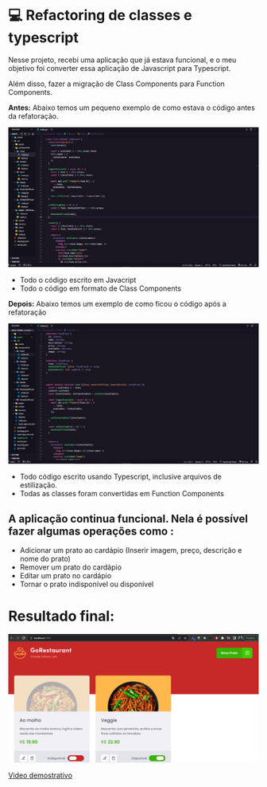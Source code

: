 # 💻 Refactoring de classes e typescript

Nesse projeto, recebi uma aplicação que já estava funcional, e o meu objetivo foi converter essa aplicação de Javascript para Typescript.

Além disso, fazer a migração de Class Components para Function Components.

 **Antes:** Abaixo temos um pequeno exemplo de como estava o código antes da refatoração.

![imagem-examplo-codigo-em-javascript](./public/images/code-javascript-classes.PNG)

* Todo o código escrito em Javacript
* Todo o código em formato de Class Components


 **Depois:** Abaixo temos um exemplo de como ficou o código após a refatoração

![imagem-examplo-codigo-em-javascript](./public/images/code-typescript-functions.PNG)

* Todo código escrito usando Typescript, inclusive arquivos de estilização.
* Todas as classes foram convertidas em Function Components

## A aplicação continua funcional. Nela é possível fazer algumas operações como :

    
* Adicionar um prato ao cardápio (Inserir imagem, preço, descrição e nome do prato)
* Remover um prato do cardápio    
* Editar um prato no cardápio
* Tornar o prato indisponível ou disponível

# Resultado final:

![imagem-examplo-codigo-em-javascript](./public/images/resultado-final-img.PNG)

[Video demostrativo](https://m.youtube.com/watch?v=GidRDzAw3lw&feature=youtu.be)

